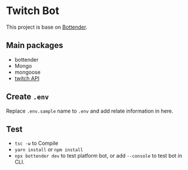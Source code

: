 # Twitch Bot

This project is base on [Bottender](https://github.com/Yoctol/bottender).

## Main packages

- bottender
- Mongo
- mongoose
- [twitch API](https://d-fischer.github.io/twitch/docs/basic-usage/getting-started.html)

## Create `.env`

Replace `.env.sample` name to `.env` and add relate information in here.

## Test

- `tsc -w` to Compile
- `yarn install` or `npm install`
- `npx bottender dev` to test platform bot, or add `--console` to test bot in CLI.
